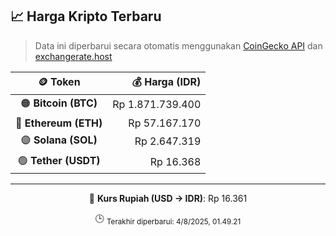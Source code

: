 

<!-- HARGA_KRIPTO -->
## 📈 Harga Kripto Terbaru

> Data ini diperbarui secara otomatis menggunakan [CoinGecko API](https://www.coingecko.com/) dan [exchangerate.host](https://exchangerate.host/)

<div align="center">

| 🪙 Token | 💰 Harga (IDR) |
|:------:|---------------:|
| 🟠 **Bitcoin (BTC)**   | Rp 1.871.739.400 |
| 🔵 **Ethereum (ETH)**  | Rp 57.167.170 |
| 🟣 **Solana (SOL)**    | Rp 2.647.319 |
| 🟢 **Tether (USDT)**   | Rp 16.368 |

---

💱 **Kurs Rupiah (USD → IDR)**: Rp 16.361

🕒 <sub>Terakhir diperbarui: 4/8/2025, 01.49.21</sub>

</div>
<!-- /HARGA_KRIPTO -->